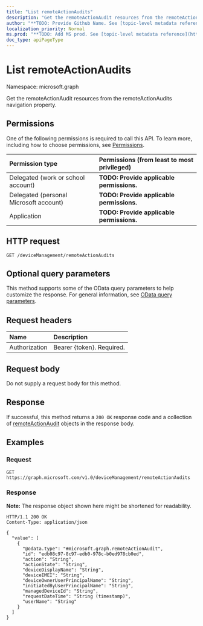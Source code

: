 ```yaml
---
title: "List remoteActionAudits"
description: "Get the remoteActionAudit resources from the remoteActionAudits navigation property."
author: "**TODO: Provide Github Name. See [topic-level metadata reference](https://msgo.azurewebsites.net/add/document/guidelines/metadata.html#topic-level-metadata)**"
localization_priority: Normal
ms.prod: "**TODO: Add MS prod. See [topic-level metadata reference](https://msgo.azurewebsites.net/add/document/guidelines/metadata.html#topic-level-metadata)**"
doc_type: apiPageType
---
```


# List remoteActionAudits
Namespace: microsoft.graph



Get the remoteActionAudit resources from the remoteActionAudits navigation property.

## Permissions
One of the following permissions is required to call this API. To learn more, including how to choose permissions, see [Permissions](/graph/permissions-reference).

|Permission type|Permissions (from least to most privileged)|
|:---|:---|
|Delegated (work or school account)|**TODO: Provide applicable permissions.**|
|Delegated (personal Microsoft account)|**TODO: Provide applicable permissions.**|
|Application|**TODO: Provide applicable permissions.**|

## HTTP request

<!-- {
  "blockType": "ignored"
}
-->
``` http
GET /deviceManagement/remoteActionAudits
```

## Optional query parameters
This method supports some of the OData query parameters to help customize the response. For general information, see [OData query parameters](/graph/query-parameters).

## Request headers
|Name|Description|
|:---|:---|
|Authorization|Bearer {token}. Required.|

## Request body
Do not supply a request body for this method.

## Response

If successful, this method returns a `200 OK` response code and a collection of [remoteActionAudit](../resources/remoteactionaudit.md) objects in the response body.

## Examples

### Request
<!-- {
  "blockType": "request",
  "name": "list_remoteactionaudit"
}
-->
``` http
GET https://graph.microsoft.com/v1.0/deviceManagement/remoteActionAudits
```


### Response
**Note:** The response object shown here might be shortened for readability.
<!-- {
  "blockType": "response",
  "truncated": true,
  "@odata.type": "Collection(microsoft.graph.remoteActionAudit)"
}
-->
``` http
HTTP/1.1 200 OK
Content-Type: application/json

{
  "value": [
    {
      "@odata.type": "#microsoft.graph.remoteActionAudit",
      "id": "edb08c97-8c97-edb0-978c-b0ed978cb0ed",
      "action": "String",
      "actionState": "String",
      "deviceDisplayName": "String",
      "deviceIMEI": "String",
      "deviceOwnerUserPrincipalName": "String",
      "initiatedByUserPrincipalName": "String",
      "managedDeviceId": "String",
      "requestDateTime": "String (timestamp)",
      "userName": "String"
    }
  ]
}
```

